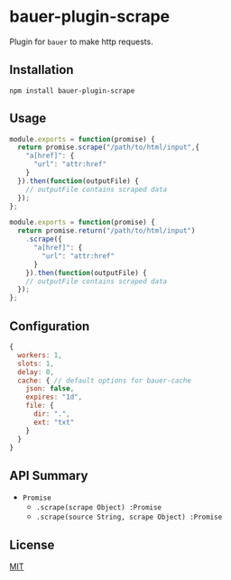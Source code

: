 # bauer-plugin-scrape

Plugin for `bauer` to make http requests.

## Installation

```
npm install bauer-plugin-scrape
```

## Usage

```js
module.exports = function(promise) {
  return promise.scrape("/path/to/html/input",{
    "a[href]": {
      "url": "attr:href"
    }
  }).then(function(outputFile) {
    // outputFile contains scraped data
  });
};
```

```js
module.exports = function(promise) {
  return promise.return("/path/to/html/input")
    .scrape({
      "a[href]": {
        "url": "attr:href"
      }
    }).then(function(outputFile) {
    // outputFile contains scraped data
  });
};
```

## Configuration

```js
{
  workers: 1,
  slots: 1,
  delay: 0,
  cache: { // default options for bauer-cache
    json: false,
    expires: "1d",
    file: {
      dir: ".",
      ext: "txt"
    }
  }
}
```


## API Summary

  * `Promise`
    * `.scrape(scrape Object) :Promise`
    * `.scrape(source String, scrape Object) :Promise`

## License

[MIT](./LICENSE)
